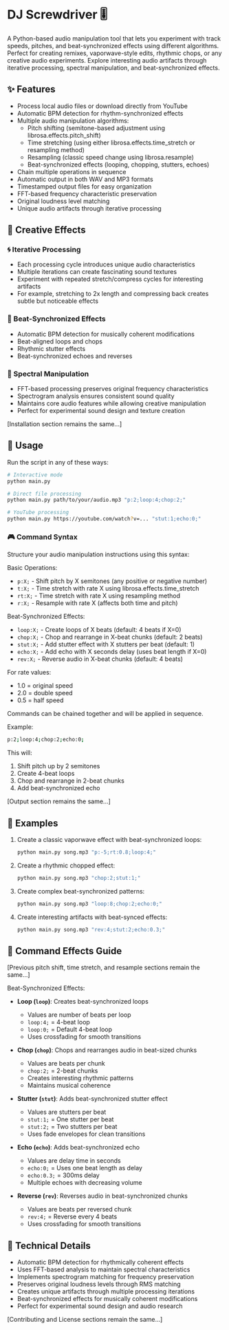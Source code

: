 # DJ Screwdriver 🎚️

A Python-based audio manipulation tool that lets you experiment with track speeds, pitches, and beat-synchronized effects using different algorithms. Perfect for creating remixes, vaporwave-style edits, rhythmic chops, or any creative audio experiments. Explore interesting audio artifacts through iterative processing, spectral manipulation, and beat-synchronized effects.

## ✨ Features

- Process local audio files or download directly from YouTube
- Automatic BPM detection for rhythm-synchronized effects
- Multiple audio manipulation algorithms:
  - Pitch shifting (semitone-based adjustment using librosa.effects.pitch_shift)
  - Time stretching (using either librosa.effects.time_stretch or resampling method)
  - Resampling (classic speed change using librosa.resample)
  - Beat-synchronized effects (looping, chopping, stutters, echoes)
- Chain multiple operations in sequence
- Automatic output in both WAV and MP3 formats
- Timestamped output files for easy organization
- FFT-based frequency characteristic preservation
- Original loudness level matching
- Unique audio artifacts through iterative processing

## 🎨 Creative Effects

### 🌀 Iterative Processing
- Each processing cycle introduces unique audio characteristics
- Multiple iterations can create fascinating sound textures
- Experiment with repeated stretch/compress cycles for interesting artifacts
- For example, stretching to 2x length and compressing back creates subtle but noticeable effects

### 🎵 Beat-Synchronized Effects
- Automatic BPM detection for musically coherent modifications
- Beat-aligned loops and chops
- Rhythmic stutter effects
- Beat-synchronized echoes and reverses

### 🎯 Spectral Manipulation
- FFT-based processing preserves original frequency characteristics
- Spectrogram analysis ensures consistent sound quality
- Maintains core audio features while allowing creative manipulation
- Perfect for experimental sound design and texture creation

[Installation section remains the same...]

## 💫 Usage

Run the script in any of these ways:

```bash
# Interactive mode
python main.py

# Direct file processing
python main.py path/to/your/audio.mp3 "p:2;loop:4;chop:2;"

# YouTube processing
python main.py https://youtube.com/watch?v=... "stut:1;echo:0;"
```

### 🎮 Command Syntax

Structure your audio manipulation instructions using this syntax:

Basic Operations:
- `p:X;` - Shift pitch by X semitones (any positive or negative number)
- `t:X;` - Time stretch with rate X using librosa.effects.time_stretch
- `rt:X;` - Time stretch with rate X using resampling method
- `r:X;` - Resample with rate X (affects both time and pitch)

Beat-Synchronized Effects:
- `loop:X;` - Create loops of X beats (default: 4 beats if X=0)
- `chop:X;` - Chop and rearrange in X-beat chunks (default: 2 beats)
- `stut:X;` - Add stutter effect with X stutters per beat (default: 1)
- `echo:X;` - Add echo with X seconds delay (uses beat length if X=0)
- `rev:X;` - Reverse audio in X-beat chunks (default: 4 beats)

For rate values:
- 1.0 = original speed
- 2.0 = double speed
- 0.5 = half speed

Commands can be chained together and will be applied in sequence.

Example:
```bash
p:2;loop:4;chop:2;echo:0;
```
This will:
1. Shift pitch up by 2 semitones
2. Create 4-beat loops
3. Chop and rearrange in 2-beat chunks
4. Add beat-synchronized echo

[Output section remains the same...]

## 🎵 Examples

1. Create a classic vaporwave effect with beat-synchronized loops:
   ```bash
   python main.py song.mp3 "p:-5;rt:0.8;loop:4;"
   ```

2. Create a rhythmic chopped effect:
   ```bash
   python main.py song.mp3 "chop:2;stut:1;"
   ```

3. Create complex beat-synchronized patterns:
   ```bash
   python main.py song.mp3 "loop:8;chop:2;echo:0;"
   ```

4. Create interesting artifacts with beat-synced effects:
   ```bash
   python main.py song.mp3 "rev:4;stut:2;echo:0.3;"
   ```

## 🎯 Command Effects Guide

[Previous pitch shift, time stretch, and resample sections remain the same...]

Beat-Synchronized Effects:

- **Loop (`loop`)**: Creates beat-synchronized loops
  - Values are number of beats per loop
  - `loop:4;` = 4-beat loop
  - `loop:0;` = Default 4-beat loop
  - Uses crossfading for smooth transitions

- **Chop (`chop`)**: Chops and rearranges audio in beat-sized chunks
  - Values are beats per chunk
  - `chop:2;` = 2-beat chunks
  - Creates interesting rhythmic patterns
  - Maintains musical coherence

- **Stutter (`stut`)**: Adds beat-synchronized stutter effect
  - Values are stutters per beat
  - `stut:1;` = One stutter per beat
  - `stut:2;` = Two stutters per beat
  - Uses fade envelopes for clean transitions

- **Echo (`echo`)**: Adds beat-synchronized echo
  - Values are delay time in seconds
  - `echo:0;` = Uses one beat length as delay
  - `echo:0.3;` = 300ms delay
  - Multiple echoes with decreasing volume

- **Reverse (`rev`)**: Reverses audio in beat-synchronized chunks
  - Values are beats per reversed chunk
  - `rev:4;` = Reverse every 4 beats
  - Uses crossfading for smooth transitions

## 🔬 Technical Details

- Automatic BPM detection for rhythmically coherent effects
- Uses FFT-based analysis to maintain spectral characteristics
- Implements spectrogram matching for frequency preservation
- Preserves original loudness levels through RMS matching
- Creates unique artifacts through multiple processing iterations
- Beat-synchronized effects for musically coherent modifications
- Perfect for experimental sound design and audio research

[Contributing and License sections remain the same...]